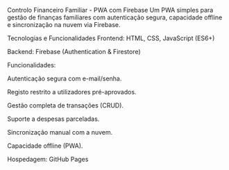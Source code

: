 Controlo Financeiro Familiar - PWA com Firebase
Um PWA simples para gestão de finanças familiares com autenticação segura, capacidade offline e sincronização na nuvem via Firebase.

Tecnologias e Funcionalidades
Frontend: HTML, CSS, JavaScript (ES6+)

Backend: Firebase (Authentication & Firestore)

Funcionalidades:

Autenticação segura com e-mail/senha.

Registo restrito a utilizadores pré-aprovados.

Gestão completa de transações (CRUD).

Suporte a despesas parceladas.

Sincronização manual com a nuvem.

Capacidade offline (PWA).

Hospedagem: GitHub Pages
